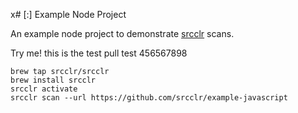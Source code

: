 x# [:] Example Node Project

An example node project to demonstrate [srcclr](https://www.srcclr.com) scans.






 Try me! this is the test pull test 456567898




```
brew tap srcclr/srcclr
brew install srcclr
srcclr activate
srcclr scan --url https://github.com/srcclr/example-javascript
```
